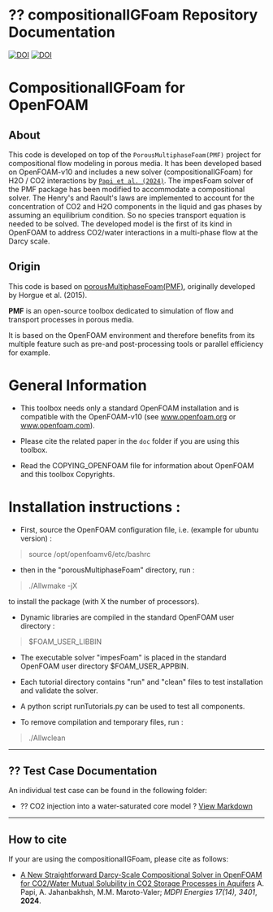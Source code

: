 
# ?? compositionalIGFoam Repository Documentation

[![DOI](https://img.shields.io/badge/DOI-10.3390/en17143401-blue)](https://www.mdpi.com/1996-1073/17/14/3401)
[![DOI](https://img.shields.io/badge/DOI-10.3390/en17143401-blue)](https://events.interpore.org/event/46/contributions/7161)

# CompositionalIGFoam for OpenFOAM
About
-----

This code is developed on top of the `PorousMultiphaseFoam(PMF)` project for compositional flow modeling in porous media. It has been developed based on OpenFOAM-v10 and includes a new solver (compositionalIGFoam) for H2O / CO2 interactions by [`Papi et al. (2024)`](https://www.mdpi.com/1996-1073/17/14/3401). The impesFoam solver of the PMF package has been modified to accommodate a compositional solver. The Henry's and Raoult's laws are implemented to account for the concentration of CO2 and H2O components in the liquid and gas phases by assuming an equilibrium condition. So no species transport equation is needed to be solved.
The developed model is the first of its kind in OpenFOAM to address CO2/water interactions in a multi-phase flow at the Darcy scale.

## Origin

This code is based on [porousMultiphaseFoam(PMF)](https://github.com/phorgue/porousMultiphaseFoam), originally developed by Horgue et al. (2015).

**PMF** is an open-source toolbox dedicated to simulation of flow and transport processes in porous media.

It is based on the OpenFOAM environment and therefore benefits from its multiple feature such as pre-and post-processing tools or parallel efficiency for example.


# General Information

- This toolbox needs only a standard OpenFOAM installation and is compatible with the OpenFOAM-v10
  (see www.openfoam.org or www.openfoam.com).

- Please cite the related paper in the `doc` folder if you are using this
  toolbox.

- Read the COPYING_OPENFOAM file for information about OpenFOAM and this
  toolbox Copyrights.

# Installation instructions :


- First, source the OpenFOAM configuration file, i.e. (example for ubuntu
  version) :

> source /opt/openfoamv6/etc/bashrc

- then in the "porousMultiphaseFoam" directory, run :

> ./Allwmake -jX

  to install the package (with X the number of processors).

- Dynamic libraries are compiled in the standard OpenFOAM user directory :

> $FOAM_USER_LIBBIN

- The executable solver "impesFoam" is placed in the standard OpenFOAM user
  directory $FOAM_USER_APPBIN.

- Each tutorial directory contains "run" and "clean" files to test installation
  and validate the solver.

- A python script runTutorials.py can be used to test all components.

- To remove compilation and temporary files, run :

> ./Allwclean


---


## ?? Test Case Documentation

An individual test case can be found in the following folder:

- ?? CO2 injection into a water-saturated core model
  ? [View Markdown](tutorials/compositionalIGFoam-tutorials/coreInjection/co2InjectionCore)

---

How to cite
---------------

If your are using the compositionalIGFoam, please cite as follows:

- [A New Straightforward Darcy-Scale Compositional Solver in OpenFOAM for CO2/Water Mutual Solubility in CO2 Storage Processes in Aquifers](https://www.mdpi.com/1996-1073/17/14/3401)
  A. Papi, A. Jahanbakhsh, M.M. Maroto-Valer;
  *MDPI Energies  17(14), 3401*, **2024**.
